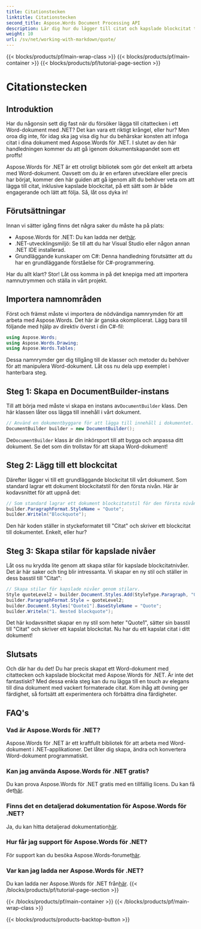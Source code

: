 ```yaml
---
title: Citationstecken
linktitle: Citationstecken
second_title: Aspose.Words Document Processing API
description: Lär dig hur du lägger till citat och kapslade blockcitat till dina Word-dokument med Aspose.Words för .NET. Följ denna steg-för-steg-guide för att skapa masterdokument.
weight: 10
url: /sv/net/working-with-markdown/quote/
---
```


{{< blocks/products/pf/main-wrap-class >}}
{{< blocks/products/pf/main-container >}}
{{< blocks/products/pf/tutorial-page-section >}}

# Citationstecken

## Introduktion

Har du någonsin sett dig fast när du försöker lägga till citattecken i ett Word-dokument med .NET? Det kan vara ett riktigt krångel, eller hur? Men oroa dig inte, för idag ska jag visa dig hur du behärskar konsten att infoga citat i dina dokument med Aspose.Words för .NET. I slutet av den här handledningen kommer du att gå igenom dokumentskapandet som ett proffs!

Aspose.Words för .NET är ett otroligt bibliotek som gör det enkelt att arbeta med Word-dokument. Oavsett om du är en erfaren utvecklare eller precis har börjat, kommer den här guiden att gå igenom allt du behöver veta om att lägga till citat, inklusive kapslade blockcitat, på ett sätt som är både engagerande och lätt att följa. Så, låt oss dyka in!

## Förutsättningar

Innan vi sätter igång finns det några saker du måste ha på plats:

-  Aspose.Words för .NET: Du kan ladda ner det[här](https://releases.aspose.com/words/net/).
- .NET-utvecklingsmiljö: Se till att du har Visual Studio eller någon annan .NET IDE installerad.
- Grundläggande kunskaper om C#: Denna handledning förutsätter att du har en grundläggande förståelse för C#-programmering.

Har du allt klart? Stor! Låt oss komma in på det knepiga med att importera namnutrymmen och ställa in vårt projekt.

## Importera namnområden

Först och främst måste vi importera de nödvändiga namnrymden för att arbeta med Aspose.Words. Det här är ganska okomplicerat. Lägg bara till följande med hjälp av direktiv överst i din C#-fil:

```csharp
using Aspose.Words;
using Aspose.Words.Drawing;
using Aspose.Words.Tables;
```

Dessa namnrymder ger dig tillgång till de klasser och metoder du behöver för att manipulera Word-dokument. Låt oss nu dela upp exemplet i hanterbara steg.

## Steg 1: Skapa en DocumentBuilder-instans

 Till att börja med måste vi skapa en instans av`DocumentBuilder` klass. Den här klassen låter oss lägga till innehåll i vårt dokument.

```csharp
// Använd en dokumentbyggare för att lägga till innehåll i dokumentet.
DocumentBuilder builder = new DocumentBuilder();
```

 De`DocumentBuilder` klass är din inkörsport till att bygga och anpassa ditt dokument. Se det som din trollstav för att skapa Word-dokument!

## Steg 2: Lägg till ett blockcitat

Därefter lägger vi till ett grundläggande blockcitat till vårt dokument. Som standard lagrar ett dokument blockcitatstil för den första nivån. Här är kodavsnittet för att uppnå det:

```csharp
// Som standard lagrar ett dokument blockcitatstil för den första nivån.
builder.ParagraphFormat.StyleName = "Quote";
builder.Writeln("Blockquote");
```

Den här koden ställer in styckeformatet till "Citat" och skriver ett blockcitat till dokumentet. Enkelt, eller hur?

## Steg 3: Skapa stilar för kapslade nivåer

Låt oss nu krydda lite genom att skapa stilar för kapslade blockcitatnivåer. Det är här saker och ting blir intressanta. Vi skapar en ny stil och ställer in dess basstil till "Citat":

```csharp
// Skapa stilar för kapslade nivåer genom stilarv.
Style quoteLevel2 = builder.Document.Styles.Add(StyleType.Paragraph, "Quote1");
builder.ParagraphFormat.Style = quoteLevel2;
builder.Document.Styles["Quote1"].BaseStyleName = "Quote";
builder.Writeln("1. Nested blockquote");
```

Det här kodavsnittet skapar en ny stil som heter "Quote1", sätter sin basstil till "Citat" och skriver ett kapslat blockcitat. Nu har du ett kapslat citat i ditt dokument!

## Slutsats

Och där har du det! Du har precis skapat ett Word-dokument med citattecken och kapslade blockcitat med Aspose.Words för .NET. Är inte det fantastiskt? Med dessa enkla steg kan du nu lägga till en touch av elegans till dina dokument med vackert formaterade citat. Kom ihåg att övning ger färdighet, så fortsätt att experimentera och förbättra dina färdigheter.

## FAQ's

### Vad är Aspose.Words för .NET?

Aspose.Words för .NET är ett kraftfullt bibliotek för att arbeta med Word-dokument i .NET-applikationer. Det låter dig skapa, ändra och konvertera Word-dokument programmatiskt.

### Kan jag använda Aspose.Words för .NET gratis?

Du kan prova Aspose.Words för .NET gratis med en tillfällig licens. Du kan få det[här](https://purchase.aspose.com/temporary-license/).

### Finns det en detaljerad dokumentation för Aspose.Words för .NET?

 Ja, du kan hitta detaljerad dokumentation[här](https://reference.aspose.com/words/net/).

### Hur får jag support för Aspose.Words för .NET?

 För support kan du besöka Aspose.Words-forumet[här](https://forum.aspose.com/c/words/8).

### Var kan jag ladda ner Aspose.Words för .NET?

 Du kan ladda ner Aspose.Words för .NET från[här](https://releases.aspose.com/words/net/).
{{< /blocks/products/pf/tutorial-page-section >}}

{{< /blocks/products/pf/main-container >}}
{{< /blocks/products/pf/main-wrap-class >}}

{{< blocks/products/products-backtop-button >}}
